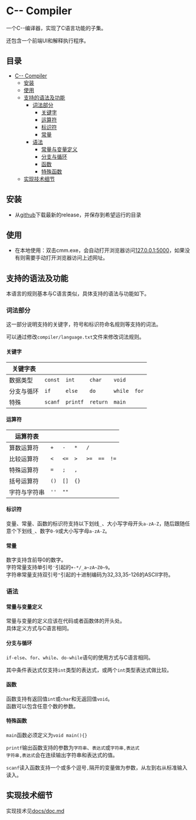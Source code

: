 # C-- Compiler

一个C--编译器，实现了C语言功能的子集。

还包含一个前端UI和解释执行程序。

## 目录 <!-- omit in toc -->

- [C-- Compiler](#c---compiler)
  - [安装](#安装)
  - [使用](#使用)
  - [支持的语法及功能](#支持的语法及功能)
    - [词法部分](#词法部分)
      - [关键字](#关键字)
      - [运算符](#运算符)
      - [标识符](#标识符)
      - [常量](#常量)
    - [语法](#语法)
      - [常量与变量定义](#常量与变量定义)
      - [分支与循环](#分支与循环)
      - [函数](#函数)
      - [特殊函数](#特殊函数)
  - [实现技术细节](#实现技术细节)

## 安装

- 从[github](https://github.com/KZNS/cmm-compiler/releases)下载最新的release，并保存到希望运行的目录

## 使用

- 在本地使用：双击cmm.exe，会自动打开浏览器访问[127.0.0.1:5000](http://127.0.0.1:5000)，如果没有则需要手动打开浏览器访问上述网址。

## 支持的语法及功能

本语言的规则基本与C语言类似，具体支持的语法与功能如下。

### 词法部分

这一部分说明支持的关键字，符号和标识符命名规则等支持的词法。

可以通过修改`compiler/language.txt`文件来修改词法规则。

#### 关键字

| 关键字表   |         |          |          |         |       |
| ---------- | ------- | -------- | -------- | ------- | ----- |
| 数据类型   | `const` | `int`    | `char`   | `void`  |       |
| 分支与循环 | `if`    | `else`   | `do`     | `while` | `for` |
| 特殊       | `scanf` | `printf` | `return` | `main`  |       |

#### 运算符

| 运算符表     |      |      |      |      |      |      |
| ------------ | ---- | ---- | ---- | ---- | ---- | ---- |
| 算数运算符   | `+`  | `-`  | `*`  | `/`  |      |      |
| 比较运算符   | `<`  | `<=` | `>`  | `>=` | `==` | `!=` |
| 特殊运算符   | `=`  | `;`  | `,`  |      |      |      |
| 括号运算符   | `()` | `[]` | `{}` |      |      |      |
| 字符与字符串 | `''` | `""` |      |      |      |      |

#### 标识符

变量、常量、函数的标识符支持以下划线`_`、大小写字母开头`a-zA-Z`，随后跟随任意个下划线`_`、数字`0-9`或大小写字母`a-zA-Z`。

#### 常量

数字支持含前导0的数字。  
字符常量支持单引号`'`引起的`+-*/_a~zA~Z0~9`。  
字符串常量支持双引号`"`引起的十进制编码为32,33,35-126的ASCII字符。  

### 语法

#### 常量与变量定义

常量与变量的定义应该在代码或者函数体的开头处。  
具体定义方式与C语言相同。

#### 分支与循环

`if-else`、`for`、`while`、`do-while`语句的使用方式与C语言相同。

其中条件表达式仅支持`int`类型的表达式，或两个`int`类型表达式做比较。

#### 函数

函数支持有返回值`int`或`char`和无返回值`void`。  
函数可以包含任意个数的参数。

#### 特殊函数

`main`函数必须定义为`void main(){}`

`printf`输出函数支持的参数为`字符串`、`表达式`或`字符串,表达式`  
`字符串,表达式`会在连续输出字符串和表达式的值。

`scanf`读入函数支持一个或多个逗号`,`隔开的变量做为参数，从左到右从标准输入读入。

## 实现技术细节

实现技术见[docs/doc.md](docs/doc.md)
